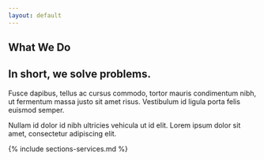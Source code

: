 ```yaml
---
layout: default
---
```


<section markdown="1"> 

<div aria-hidden="true" class="section-title" data-section-title="Services"></div>  

# What We Do  

## In short, we solve problems.

Fusce dapibus, tellus ac cursus commodo, tortor mauris condimentum nibh, ut fermentum massa justo sit amet risus. Vestibulum id ligula porta felis euismod semper.   

Nullam id dolor id nibh ultricies vehicula ut id elit. Lorem ipsum dolor sit amet, consectetur adipiscing elit.

{% include sections-services.md %}
